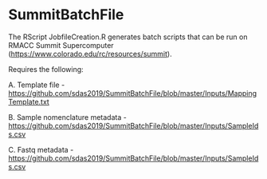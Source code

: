 # SummitBatchFile
The RScript JobfileCreation.R generates batch scripts that can be run on RMACC Summit Supercomputer (https://www.colorado.edu/rc/resources/summit).

Requires the following: 

A. Template file - https://github.com/sdas2019/SummitBatchFile/blob/master/Inputs/MappingTemplate.txt

B. Sample nomenclature metadata - https://github.com/sdas2019/SummitBatchFile/blob/master/Inputs/SampleIds.csv

C. Fastq metadata - https://github.com/sdas2019/SummitBatchFile/blob/master/Inputs/SampleIds.csv
